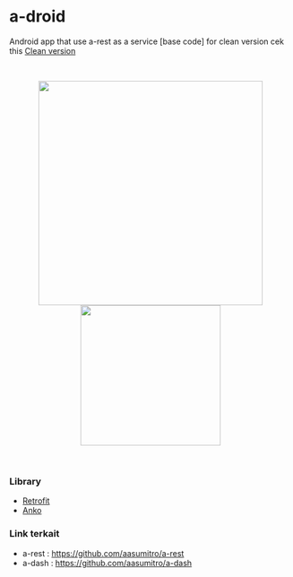 # a-droid
Android app that use a-rest as a service [base code] for clean version cek this <a href="https://github.com/aasumitro/a-droid-cc">Clean version</a> 

</br>
<p align="center">
  <img src="https://asmith.my.id/assets/images/post/untitled.png" width="400">
  <img src="https://github.com/aasumitro/a-droid/blob/master/asd2.gif" width="250">
</p>
</br>

### Library
  - <a href="https://github.com/square/retrofit">Retrofit</a>
  - <a href="https://github.com/Kotlin/anko">Anko</a>

### Link terkait 
- a-rest : https://github.com/aasumitro/a-rest
- a-dash : https://github.com/aasumitro/a-dash

